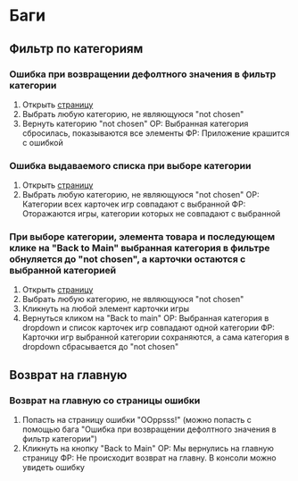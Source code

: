 # Баги

## Фильтр по категориям

### Ошибка при возвращении дефолтного значения в фильтр категории

1) Открыть [страницу](https://makarovartem.github.io/frontend-avito-tech-test-assignment/)
2) Выбрать любую категорию, не являющуюся "not chosen"
3) Вернуть категорию "not chosen"
ОР:
Выбранная категория сбросилась, показываются все элементы
ФР:
Приложение крашится с ошибкой

### Ошибка выдаваемого списка при выборе категории

1) Открыть [страницу](https://makarovartem.github.io/frontend-avito-tech-test-assignment/)
2) Выбрать любую категорию, не являющуюся "not chosen"
ОР:
Категории всех карточек игр совпадают с выбранной
ФР:
Оторажаются игры, категории которых не совпадают с выбранной

### При выборе категории, элемента товара и последующем клике на "Back to Main" выбранная категория в фильтре обнуляется до "not chosen", а карточки остаются с выбранной категорией

1) Открыть [страницу](https://makarovartem.github.io/frontend-avito-tech-test-assignment/)
2) Выбрать любую категорию, не являющуюся "not chosen"
3) Кликнуть на любой элемент карточки игры
4) Вернуться кликом на "Back to main"
ОР:
Выбранная категория в dropdown и список карточек игр совпадают одной категории
ФР:
Карточки игр выбранной категории сохраняются, а сама категория в dropdown сбрасывается до "not chosen"

## Возврат на главную

### Возврат на главную со страницы ошибки

1) Попасть на страницу ошибки "OOppsss!" (можно попасть с помощью бага "Ошибка при возвращении дефолтного значения в фильтр категории")
2) Кликнуть на кнопку "Back to Main"
ОР:
Мы вернулись на главную страницу
ФР:
Не происходит возврат на главну. В консоли можно увидеть ошибку
